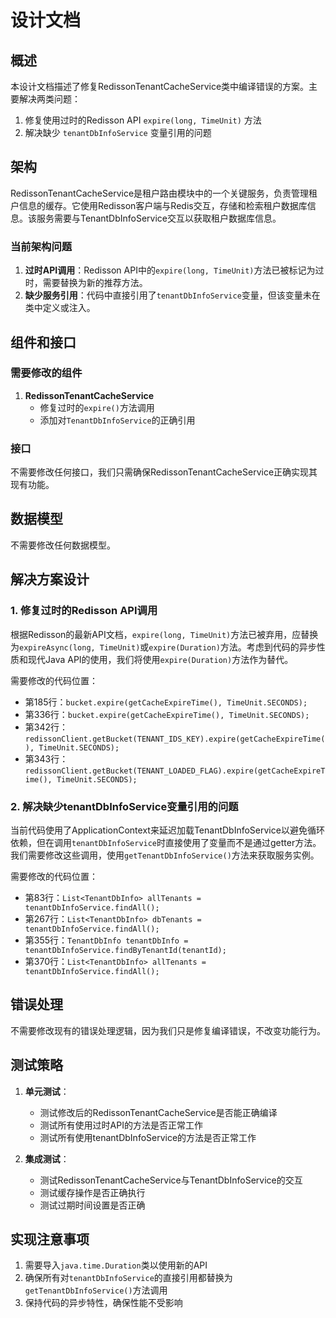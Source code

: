 # 设计文档

## 概述

本设计文档描述了修复RedissonTenantCacheService类中编译错误的方案。主要解决两类问题：
1. 修复使用过时的Redisson API `expire(long, TimeUnit)` 方法
2. 解决缺少 `tenantDbInfoService` 变量引用的问题

## 架构

RedissonTenantCacheService是租户路由模块中的一个关键服务，负责管理租户信息的缓存。它使用Redisson客户端与Redis交互，存储和检索租户数据库信息。该服务需要与TenantDbInfoService交互以获取租户数据库信息。

### 当前架构问题

1. **过时API调用**：Redisson API中的`expire(long, TimeUnit)`方法已被标记为过时，需要替换为新的推荐方法。
2. **缺少服务引用**：代码中直接引用了`tenantDbInfoService`变量，但该变量未在类中定义或注入。

## 组件和接口

### 需要修改的组件

1. **RedissonTenantCacheService**
   - 修复过时的`expire()`方法调用
   - 添加对`TenantDbInfoService`的正确引用

### 接口

不需要修改任何接口，我们只需确保RedissonTenantCacheService正确实现其现有功能。

## 数据模型

不需要修改任何数据模型。

## 解决方案设计

### 1. 修复过时的Redisson API调用

根据Redisson的最新API文档，`expire(long, TimeUnit)`方法已被弃用，应替换为`expireAsync(long, TimeUnit)`或`expire(Duration)`方法。考虑到代码的异步性质和现代Java API的使用，我们将使用`expire(Duration)`方法作为替代。

需要修改的代码位置：
- 第185行：`bucket.expire(getCacheExpireTime(), TimeUnit.SECONDS);`
- 第336行：`bucket.expire(getCacheExpireTime(), TimeUnit.SECONDS);`
- 第342行：`redissonClient.getBucket(TENANT_IDS_KEY).expire(getCacheExpireTime(), TimeUnit.SECONDS);`
- 第343行：`redissonClient.getBucket(TENANT_LOADED_FLAG).expire(getCacheExpireTime(), TimeUnit.SECONDS);`

### 2. 解决缺少tenantDbInfoService变量引用的问题

当前代码使用了ApplicationContext来延迟加载TenantDbInfoService以避免循环依赖，但在调用`tenantDbInfoService`时直接使用了变量而不是通过getter方法。我们需要修改这些调用，使用`getTenantDbInfoService()`方法来获取服务实例。

需要修改的代码位置：
- 第83行：`List<TenantDbInfo> allTenants = tenantDbInfoService.findAll();`
- 第267行：`List<TenantDbInfo> dbTenants = tenantDbInfoService.findAll();`
- 第355行：`TenantDbInfo tenantDbInfo = tenantDbInfoService.findByTenantId(tenantId);`
- 第370行：`List<TenantDbInfo> allTenants = tenantDbInfoService.findAll();`

## 错误处理

不需要修改现有的错误处理逻辑，因为我们只是修复编译错误，不改变功能行为。

## 测试策略

1. **单元测试**：
   - 测试修改后的RedissonTenantCacheService是否能正确编译
   - 测试所有使用过时API的方法是否正常工作
   - 测试所有使用tenantDbInfoService的方法是否正常工作

2. **集成测试**：
   - 测试RedissonTenantCacheService与TenantDbInfoService的交互
   - 测试缓存操作是否正确执行
   - 测试过期时间设置是否正确

## 实现注意事项

1. 需要导入`java.time.Duration`类以使用新的API
2. 确保所有对`tenantDbInfoService`的直接引用都替换为`getTenantDbInfoService()`方法调用
3. 保持代码的异步特性，确保性能不受影响